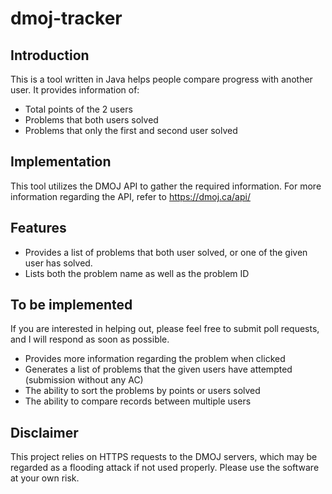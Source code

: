 # dmoj-tracker

Introduction
------
This is a tool written in Java helps people compare progress with another user. It provides information of:
- Total points of the 2 users
- Problems that both users solved
- Problems that only the first and second user solved

Implementation
------
This tool utilizes the DMOJ API to gather the required information. For more information regarding the API, refer to https://dmoj.ca/api/

Features
------
- Provides a list of problems that both user solved, or one of the given user has solved. 
- Lists both the problem name as well as the problem ID

To be implemented
------
If you are interested in helping out, please feel free to submit poll requests, and I will respond as soon as possible. 

- Provides more information regarding the problem when clicked
- Generates a list of problems that the given users have attempted (submission without any AC)
- The ability to sort the problems by points or users solved
- The ability to compare records between multiple users

Disclaimer
------
This project relies on HTTPS requests to the DMOJ servers, which may be regarded as a flooding attack if not used properly. 
Please use the software at your own risk. 
